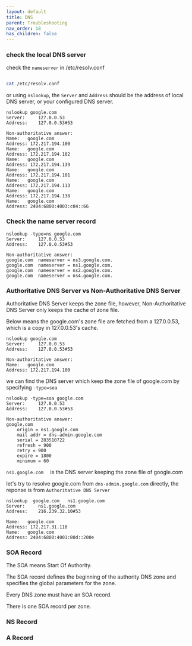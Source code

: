 ```yaml
---
layout: default
title: DNS
parent: Troubleshooting
nav_order: 18
has_children: false
---
```


### check the local DNS server

check the `nameserver` in /etc/resolv.conf
``` bash

cat /etc/resolv.conf 

```

or using `nslookup`, the `Server` and `Address` should be the address of local DNS server, or your configured DNS server.

```
nslookup google.com  
Server:		127.0.0.53
Address:	127.0.0.53#53

Non-authoritative answer:
Name:	google.com
Address: 172.217.194.100
Name:	google.com
Address: 172.217.194.102
Name:	google.com
Address: 172.217.194.139
Name:	google.com
Address: 172.217.194.101
Name:	google.com
Address: 172.217.194.113
Name:	google.com
Address: 172.217.194.138
Name:	google.com
Address: 2404:6800:4003:c04::66

```
### Check the name server record

```
nslookup -type=ns google.com           
Server:		127.0.0.53
Address:	127.0.0.53#53

Non-authoritative answer:
google.com	nameserver = ns3.google.com.
google.com	nameserver = ns1.google.com.
google.com	nameserver = ns2.google.com.
google.com	nameserver = ns4.google.com.
```

###  Authoritative DNS Server vs  Non-Authoritative DNS Server

Authoritative DNS Server keeps the zone file, however, Non-Authoritative DNS Server only keeps the cache of zone file.

Below means the google.com's zone file are fetched from a 127.0.0.53, which is a copy in 127.0.0.53's cache.
```
nslookup google.com  
Server:		127.0.0.53
Address:	127.0.0.53#53

Non-authoritative answer:
Name:	google.com
Address: 172.217.194.100
```
we can find the DNS server which keep the zone file of google.com by specifying `-type=soa`

```
nslookup -type=soa google.com              
Server:		127.0.0.53
Address:	127.0.0.53#53

Non-authoritative answer:
google.com
	origin = ns1.google.com
	mail addr = dns-admin.google.com
	serial = 283510722
	refresh = 900
	retry = 900
	expire = 1800
	minimum = 60
```

`ns1.google.com  ` is the DNS server keeping the zone file of google.com

let's try to resolve google.com from `dns-admin.google.com` directly, the reponse is from `Authoritative DNS Server`

```
nslookup  google.com   ns1.google.com     
Server:		ns1.google.com
Address:	216.239.32.10#53

Name:	google.com
Address: 172.217.31.110
Name:	google.com
Address: 2404:6800:4001:80d::200e
```

### SOA Record

The SOA means Start Of Authority. 

The SOA record defines the beginning of the authority DNS zone and specifies the global parameters for the zone. 

Every DNS zone must have an SOA record. 

There is one SOA record per zone.

### NS Record


### A Record